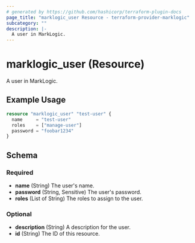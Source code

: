 ```yaml
---
# generated by https://github.com/hashicorp/terraform-plugin-docs
page_title: "marklogic_user Resource - terraform-provider-marklogic"
subcategory: ""
description: |-
  A user in MarkLogic.
---
```


# marklogic_user (Resource)

A user in MarkLogic.

## Example Usage

```terraform
resource "marklogic_user" "test-user" {
  name     = "test-user"
  roles    = ["manage-user"]
  password = "foobar1234"
}
```

<!-- schema generated by tfplugindocs -->
## Schema

### Required

- **name** (String) The user's name.
- **password** (String, Sensitive) The user's password.
- **roles** (List of String) The roles to assign to the user.

### Optional

- **description** (String) A description for the user.
- **id** (String) The ID of this resource.


